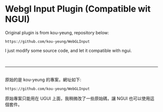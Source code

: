 # Webgl Input Plugin (Compatible wit NGUI)
Original plugin is from kou-yeung, repository below:
    
    https://github.com/kou-yeung/WebGLInput

I just modify some source code, and let it compatible with ngui.

<br>

------------------

<br>
原始的是 kou-yeung 的專案，網址如下:

    https://github.com/kou-yeung/WebGLInput

原始專案只能用在 UGUI 上面，我稍微改了一些原始碼，讓 NGUI 也可以使用這個套件。       
